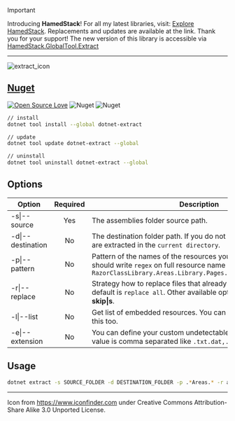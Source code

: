 > [!IMPORTANT] 
> Introducing **HamedStack**! For all my latest libraries, visit: [Explore HamedStack](https://github.com/HamedStack). Replacements and updates are available at the link. Thank you for your support! The new version of this library is accessible via [HamedStack.GlobalTool.Extract](https://github.com/HamedStack/HamedStack.GlobalTool.Extract)
---

![extract_icon](https://user-images.githubusercontent.com/8418700/141079117-f3bfea84-3d9d-48fb-9303-7208e6f6cc8b.png)

## [Nuget](https://www.nuget.org/packages/dotnet-extract)

[![Open Source Love](https://badges.frapsoft.com/os/mit/mit.svg?v=102)](https://opensource.org/licenses/MIT)
![Nuget](https://img.shields.io/nuget/v/dotnet-extract)
![Nuget](https://img.shields.io/nuget/dt/dotnet-extract)

```bash
// install
dotnet tool install --global dotnet-extract

// update
dotnet tool update dotnet-extract --global

// uninstall
dotnet tool uninstall dotnet-extract --global
```

## Options

| Option           | Required   | Description |
|------------------|:----------:|-------------|
|-s\|--source     |Yes         |The assemblies folder source path.|
|-d\|--destination|No         |The destination folder path. If you do not specify a path, the files are extracted in the `current directory`.|
|-p\|--pattern    |No          |Pattern of the names of the resources you want to extract so you should write `regex` on full resource name like `RazorClassLibrary.Areas.Library.Pages.Shared._Message.cshtml`|
|-r\|--replace    |No          |Strategy how to replace files that already exist at the destination. default is `replace all`. Other available options are **ask\|a** and **skip\|s**.|
|-l\|--list     |No         |Get list of embedded resources. You can you regex pattern with this too.|
|-e\|--extension|No|You can define your custom undetectable file extensions. The value is comma separated like `.txt.dat,.mkv,.cshtml.cs`|

## Usage

```bash
dotnet extract -s SOURCE_FOLDER -d DESTINATION_FOLDER -p .*Areas.* -r ask
```

<hr/>

<div>Icon from <a href="https://www.iconfinder.com/" title="Iconfinder">https://www.iconfinder.com</a> under Creative Commons Attribution-Share Alike 3.0 Unported License.</div>
